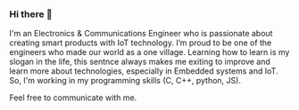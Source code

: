 ### Hi there 👋

I'm an Electronics & Communications Engineer who is passionate about creating smart products with IoT technology. I’m proud to be one of the engineers who made our world as a one village. Learning how to learn is my slogan in the life, this sentnce always makes me exiting to improve and learn more about technologies, especially in Embedded systems and IoT. So, I'm working in my programming skills (C, C++, python, JS).

Feel free to communicate with me.
